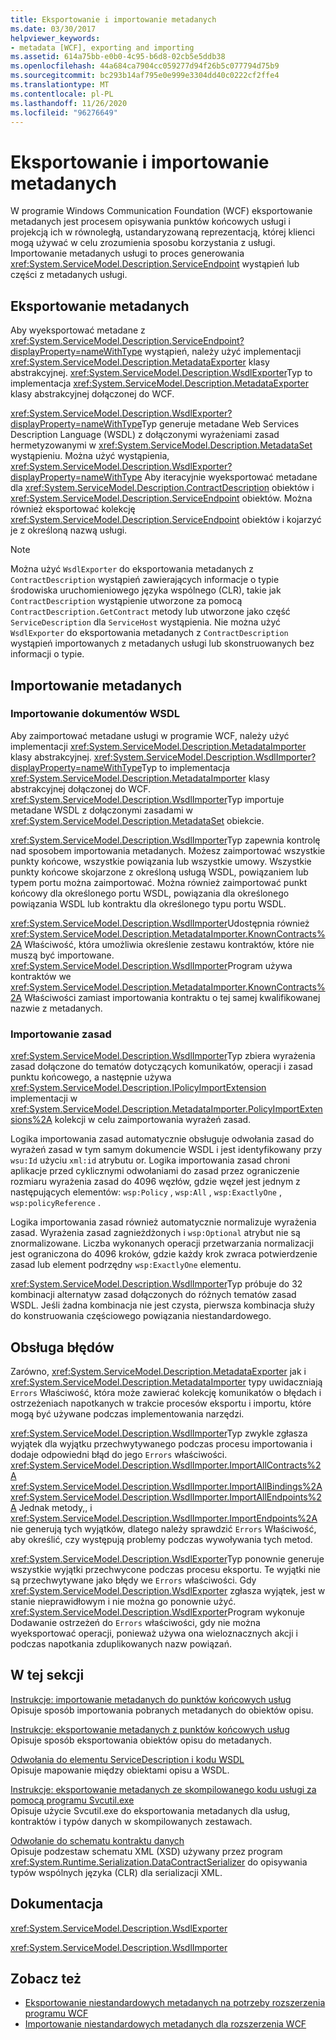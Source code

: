 ```yaml
---
title: Eksportowanie i importowanie metadanych
ms.date: 03/30/2017
helpviewer_keywords:
- metadata [WCF], exporting and importing
ms.assetid: 614a75bb-e0b0-4c95-b6d8-02cb5e5ddb38
ms.openlocfilehash: 44a684ca7904cc059277d94f26b5c077794d75b9
ms.sourcegitcommit: bc293b14af795e0e999e3304dd40c0222cf2ffe4
ms.translationtype: MT
ms.contentlocale: pl-PL
ms.lasthandoff: 11/26/2020
ms.locfileid: "96276649"
---
```

# <a name="exporting-and-importing-metadata"></a>Eksportowanie i importowanie metadanych

W programie Windows Communication Foundation (WCF) eksportowanie metadanych jest procesem opisywania punktów końcowych usługi i projekcją ich w równoległą, ustandaryzowaną reprezentacją, której klienci mogą używać w celu zrozumienia sposobu korzystania z usługi. Importowanie metadanych usługi to proces generowania <xref:System.ServiceModel.Description.ServiceEndpoint> wystąpień lub części z metadanych usługi.  
  
## <a name="exporting-metadata"></a>Eksportowanie metadanych  

 Aby wyeksportować metadane z <xref:System.ServiceModel.Description.ServiceEndpoint?displayProperty=nameWithType> wystąpień, należy użyć implementacji <xref:System.ServiceModel.Description.MetadataExporter> klasy abstrakcyjnej. <xref:System.ServiceModel.Description.WsdlExporter>Typ to implementacja <xref:System.ServiceModel.Description.MetadataExporter> klasy abstrakcyjnej dołączonej do WCF.  
  
 <xref:System.ServiceModel.Description.WsdlExporter?displayProperty=nameWithType>Typ generuje metadane Web Services Description Language (WSDL) z dołączonymi wyrażeniami zasad hermetyzowanymi w <xref:System.ServiceModel.Description.MetadataSet> wystąpieniu. Można użyć wystąpienia, <xref:System.ServiceModel.Description.WsdlExporter?displayProperty=nameWithType> Aby iteracyjnie wyeksportować metadane dla <xref:System.ServiceModel.Description.ContractDescription> obiektów i <xref:System.ServiceModel.Description.ServiceEndpoint> obiektów. Można również eksportować kolekcję <xref:System.ServiceModel.Description.ServiceEndpoint> obiektów i kojarzyć je z określoną nazwą usługi.  
  
> [!NOTE]
> Można użyć `WsdlExporter` do eksportowania metadanych z `ContractDescription` wystąpień zawierających informacje o typie środowiska uruchomieniowego języka wspólnego (CLR), takie jak `ContractDescription` wystąpienie utworzone za pomocą `ContractDescription.GetContract` metody lub utworzone jako część `ServiceDescription` dla `ServiceHost` wystąpienia. Nie można użyć `WsdlExporter` do eksportowania metadanych z `ContractDescription` wystąpień importowanych z metadanych usługi lub skonstruowanych bez informacji o typie.  
  
## <a name="importing-metadata"></a>Importowanie metadanych  
  
### <a name="importing-wsdl-documents"></a>Importowanie dokumentów WSDL  

 Aby zaimportować metadane usługi w programie WCF, należy użyć implementacji <xref:System.ServiceModel.Description.MetadataImporter> klasy abstrakcyjnej. <xref:System.ServiceModel.Description.WsdlImporter?displayProperty=nameWithType>Typ to implementacja <xref:System.ServiceModel.Description.MetadataImporter> klasy abstrakcyjnej dołączonej do WCF. <xref:System.ServiceModel.Description.WsdlImporter>Typ importuje metadane WSDL z dołączonymi zasadami w <xref:System.ServiceModel.Description.MetadataSet> obiekcie.  
  
 <xref:System.ServiceModel.Description.WsdlImporter>Typ zapewnia kontrolę nad sposobem importowania metadanych. Możesz zaimportować wszystkie punkty końcowe, wszystkie powiązania lub wszystkie umowy. Wszystkie punkty końcowe skojarzone z określoną usługą WSDL, powiązaniem lub typem portu można zaimportować. Można również zaimportować punkt końcowy dla określonego portu WSDL, powiązania dla określonego powiązania WSDL lub kontraktu dla określonego typu portu WSDL.  
  
 <xref:System.ServiceModel.Description.WsdlImporter>Udostępnia również <xref:System.ServiceModel.Description.MetadataImporter.KnownContracts%2A> Właściwość, która umożliwia określenie zestawu kontraktów, które nie muszą być importowane. <xref:System.ServiceModel.Description.WsdlImporter>Program używa kontraktów we <xref:System.ServiceModel.Description.MetadataImporter.KnownContracts%2A> Właściwości zamiast importowania kontraktu o tej samej kwalifikowanej nazwie z metadanych.  
  
### <a name="importing-policies"></a>Importowanie zasad  

 <xref:System.ServiceModel.Description.WsdlImporter>Typ zbiera wyrażenia zasad dołączone do tematów dotyczących komunikatów, operacji i zasad punktu końcowego, a następnie używa <xref:System.ServiceModel.Description.IPolicyImportExtension> implementacji w <xref:System.ServiceModel.Description.MetadataImporter.PolicyImportExtensions%2A> kolekcji w celu zaimportowania wyrażeń zasad.  
  
 Logika importowania zasad automatycznie obsługuje odwołania zasad do wyrażeń zasad w tym samym dokumencie WSDL i jest identyfikowany przy `wsu:Id` użyciu `xml:id` atrybutu or. Logika importowania zasad chroni aplikacje przed cyklicznymi odwołaniami do zasad przez ograniczenie rozmiaru wyrażenia zasad do 4096 węzłów, gdzie węzeł jest jednym z następujących elementów: `wsp:Policy` , `wsp:All` , `wsp:ExactlyOne` , `wsp:policyReference` .  
  
 Logika importowania zasad również automatycznie normalizuje wyrażenia zasad. Wyrażenia zasad zagnieżdżonych i `wsp:Optional` atrybut nie są znormalizowane. Liczba wykonanych operacji przetwarzania normalizacji jest ograniczona do 4096 kroków, gdzie każdy krok zwraca potwierdzenie zasad lub element podrzędny `wsp:ExactlyOne` elementu.  
  
 <xref:System.ServiceModel.Description.WsdlImporter>Typ próbuje do 32 kombinacji alternatyw zasad dołączonych do różnych tematów zasad WSDL. Jeśli żadna kombinacja nie jest czysta, pierwsza kombinacja służy do konstruowania częściowego powiązania niestandardowego.  
  
## <a name="error-handling"></a>Obsługa błędów  

 Zarówno, <xref:System.ServiceModel.Description.MetadataExporter> jak i <xref:System.ServiceModel.Description.MetadataImporter> typy uwidaczniają `Errors` Właściwość, która może zawierać kolekcję komunikatów o błędach i ostrzeżeniach napotkanych w trakcie procesów eksportu i importu, które mogą być używane podczas implementowania narzędzi.  
  
 <xref:System.ServiceModel.Description.WsdlImporter>Typ zwykle zgłasza wyjątek dla wyjątku przechwytywanego podczas procesu importowania i dodaje odpowiedni błąd do jego `Errors` właściwości. <xref:System.ServiceModel.Description.WsdlImporter.ImportAllContracts%2A> <xref:System.ServiceModel.Description.WsdlImporter.ImportAllBindings%2A> <xref:System.ServiceModel.Description.WsdlImporter.ImportAllEndpoints%2A> Jednak metody,, i <xref:System.ServiceModel.Description.WsdlImporter.ImportEndpoints%2A> nie generują tych wyjątków, dlatego należy sprawdzić `Errors` Właściwość, aby określić, czy występują problemy podczas wywoływania tych metod.  
  
 <xref:System.ServiceModel.Description.WsdlExporter>Typ ponownie generuje wszystkie wyjątki przechwycone podczas procesu eksportu. Te wyjątki nie są przechwytywane jako błędy we `Errors` właściwości. Gdy <xref:System.ServiceModel.Description.WsdlExporter> zgłasza wyjątek, jest w stanie nieprawidłowym i nie można go ponownie użyć. <xref:System.ServiceModel.Description.WsdlExporter>Program wykonuje Dodawanie ostrzeżeń do `Errors` właściwości, gdy nie można wyeksportować operacji, ponieważ używa ona wieloznacznych akcji i podczas napotkania zduplikowanych nazw powiązań.  
  
## <a name="in-this-section"></a>W tej sekcji  

 [Instrukcje: importowanie metadanych do punktów końcowych usług](how-to-import-metadata-into-service-endpoints.md)  
 Opisuje sposób importowania pobranych metadanych do obiektów opisu.  
  
 [Instrukcje: eksportowanie metadanych z punktów końcowych usług](how-to-export-metadata-from-service-endpoints.md)  
 Opisuje sposób eksportowania obiektów opisu do metadanych.  
  
 [Odwołania do elementu ServiceDescription i kodu WSDL](servicedescription-and-wsdl-reference.md)  
 Opisuje mapowanie między obiektami opisu a WSDL.  
  
 [Instrukcje: eksportowanie metadanych ze skompilowanego kodu usługi za pomocą programu Svcutil.exe](how-to-use-svcutil-exe-to-export-metadata-from-compiled-service-code.md)  
 Opisuje użycie Svcutil.exe do eksportowania metadanych dla usług, kontraktów i typów danych w skompilowanych zestawach.  
  
 [Odwołanie do schematu kontraktu danych](data-contract-schema-reference.md)  
 Opisuje podzestaw schematu XML (XSD) używany przez program <xref:System.Runtime.Serialization.DataContractSerializer> do opisywania typów wspólnych języka (CLR) dla serializacji XML.  
  
## <a name="reference"></a>Dokumentacja  

 <xref:System.ServiceModel.Description.WsdlExporter>  
  
 <xref:System.ServiceModel.Description.WsdlImporter>  
  
## <a name="see-also"></a>Zobacz też

- [Eksportowanie niestandardowych metadanych na potrzeby rozszerzenia programu WCF](../extending/exporting-custom-metadata-for-a-wcf-extension.md)
- [Importowanie niestandardowych metadanych dla rozszerzenia WCF](../extending/importing-custom-metadata-for-a-wcf-extension.md)
